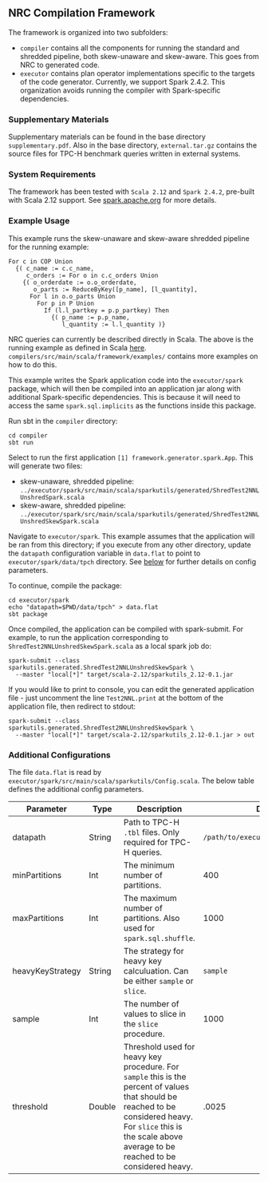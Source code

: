 ## NRC Compilation Framework 

The framework is organized into two subfolders:
* `compiler` contains all the components for running the standard and shredded pipeline, both skew-unaware and skew-aware. This goes from NRC to generated code.
* `executor` contains plan operator implementations specific to the targets of the code generator. Currently, we support Spark 2.4.2. This organization avoids running the compiler with Spark-specific dependencies.

### Supplementary Materials

Supplementary materials can be found in the base directory `supplementary.pdf`. Also in the base 
directory, `external.tar.gz` contains the source files for TPC-H benchmark queries written in external systems. 

### System Requirements

The framework has been tested with `Scala 2.12` and `Spark 2.4.2`, pre-built with Scala 2.12 support. See [spark.apache.org](https://spark.apache.org/releases/spark-release-2-4-2.html) for more details. 

### Example Usage

This example runs the skew-unaware and skew-aware shredded pipeline for the running example:

```
For c in COP Union
  {( c_name := c.c_name,
     c_orders := For o in c.c_orders Union
    {( o_orderdate := o.o_orderdate,
       o_parts := ReduceByKey([p_name], [l_quantity],
      For l in o.o_parts Union
        For p in P Union
          If (l.l_partkey = p.p_partkey) Then
            {( p_name := p.p_name,
               l_quantity := l.l_quantity )}
```

NRC queries can currently be described directly in Scala. The above is the running example as defined 
in Scala [here](https://github.com/jacmarjorie/shredder/blob/master/compiler/src/main/scala/framework/examples/tpch/NestedToNested.scala#L286-L309). `compilers/src/main/scala/framework/examples/` contains more examples on how to do this.

This example writes the Spark application code into the `executor/spark` package, 
which will then be compiled into an application 
jar along with additional Spark-specific dependencies. This is because it will need to 
access the same `spark.sql.implicits` as the functions inside this package. 

Run sbt in the `compiler` directory:

```
cd compiler
sbt run
```

Select to run the first application `[1] framework.generator.spark.App`. This will generate two files:
* skew-unaware, shredded pipeline: `../executor/spark/src/main/scala/sparkutils/generated/ShredTest2NNLUnshredSpark.scala`
* skew-aware, shredded pipeline: `../executor/spark/src/main/scala/sparkutils/generated/ShredTest2NNLUnshredSkewSpark.scala`

Navigate to `executor/spark`. This example assumes that the application 
will be ran from this directory; if you execute from any other directory, 
update the `datapath` configuration variable in `data.flat` 
to point to `executor/spark/data/tpch` directory. See [below](#additional-configurations) 
for further details on config parameters.

To continue, compile the package:

```
cd executor/spark
echo "datapath=$PWD/data/tpch" > data.flat
sbt package
```

Once compiled, the application can be compiled with spark-submit. For example, to run the application 
corresponding to `ShredTest2NNLUnshredSkewSpark.scala` as a local spark job do:

```
spark-submit --class sparkutils.generated.ShredTest2NNLUnshredSkewSpark \
  --master "local[*]" target/scala-2.12/sparkutils_2.12-0.1.jar
```

If you would like to print to console, you can edit the generated 
application file - just uncomment the line `Test2NNL.print` at the 
bottom of the application file, then redirect to stdout: 

```
spark-submit --class sparkutils.generated.ShredTest2NNLUnshredSkewSpark \
  --master "local[*]" target/scala-2.12/sparkutils_2.12-0.1.jar > out
```

### Additional Configurations

The file `data.flat` is read by `executor/spark/src/main/scala/sparkutils/Config.scala`. 
The below table defines the additional config parameters.

| Parameter | Type | Description | Default |
| ---- | ---- | --- | --- |
| datapath | String | Path to TPC-H `.tbl` files. Only required for TPC-H queries. | `/path/to/executor/spark/data/tpch` |
| minPartitions | Int | The minimum number of partitions. | 400 |
| maxPartitions | Int | The maximum number of partitions. Also used for `spark.sql.shuffle`. | 1000 |
| heavyKeyStrategy | String | The strategy for heavy key calculuation. Can be either `sample` or `slice`. | `sample` |
| sample | Int | The number of values to slice in the `slice` procedure. | 1000 |
| threshold | Double | Threshold used for heavy key procedure. For `sample` this is the percent of values that should be reached to be considered heavy. For `slice` this is the scale above average to be reached to be considered heavy. | .0025 |


